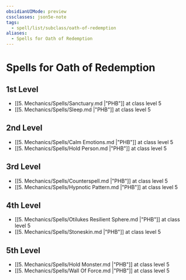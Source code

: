 ```yaml
---
obsidianUIMode: preview
cssclasses: json5e-note
tags:
  - spell/list/subclass/oath-of-redemption
aliases:
  - Spells for Oath of Redemption
---
```

# Spells for Oath of Redemption

## 1st Level

- [[5. Mechanics/Spells/Sanctuary.md \|"PHB"]] at class level 5
- [[5. Mechanics/Spells/Sleep.md \|"PHB"]] at class level 5

## 2nd Level

- [[5. Mechanics/Spells/Calm Emotions.md \|"PHB"]] at class level 5
- [[5. Mechanics/Spells/Hold Person.md \|"PHB"]] at class level 5

## 3rd Level

- [[5. Mechanics/Spells/Counterspell.md \|"PHB"]] at class level 5
- [[5. Mechanics/Spells/Hypnotic Pattern.md \|"PHB"]] at class level 5

## 4th Level

- [[5. Mechanics/Spells/Otilukes Resilient Sphere.md \|"PHB"]] at class level 5
- [[5. Mechanics/Spells/Stoneskin.md \|"PHB"]] at class level 5

## 5th Level

- [[5. Mechanics/Spells/Hold Monster.md \|"PHB"]] at class level 5
- [[5. Mechanics/Spells/Wall Of Force.md \|"PHB"]] at class level 5

